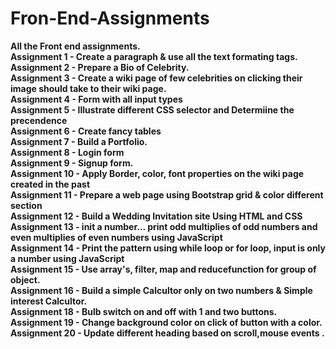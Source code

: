# Fron-End-Assignments 
<b>All the Front end assignments.</b> <br>
<b>Assignment 1 - Create a paragraph & use all the text formating tags. </b><br>
<b>Assignment 2 - Prepare a Bio of Celebrity.</b><br>
<b>Assignment 3 - Create a wiki page of few celebrities on clicking their image should take to their wiki page.</b><br>
<b>Assignment 4 - Form with all input types </b> <br>
<b>Assignment 5 - Illustrate different CSS selector and Determiine the precendence  </b> <br>
<b>Assignment 6 - Create fancy tables </b> <br>
<b>Assignment 7 - Build a Portfolio.</b> <br>
<b>Assignment 8 - Login form</b> <br>
<b>Assignment 9 - Signup form.</b> <br>
<b>Assignment 10 - Apply Border, color, font properties on the wiki page created in the past </b> <br>
<b>Assignment 11 - Prepare a web page using Bootstrap grid & color different section </b> <br>
<b>Assignment 12 - Build a Wedding Invitation site Using HTML and CSS </b> <br>
<b>Assignment 13 - init a number... print odd multiplies of odd numbers and even multiplies of even numbers using JavaScript </b> <br>
<b>Assignment 14 - Print the pattern using while loop or for loop, input is only a number using JavaScript </b> <br>
<b>Assignment 15 - Use array's, filter, map and reducefunction for group of object. </b> <br>
<b>Assignment 16 - Build a simple Calcultor only on two numbers & Simple interest Calcultor. </b>  <br> 
<b>Assignment 18 - Bulb switch on and off with 1 and two buttons. </b> <br>
<b>Assignment 19 - Change background color on click of button with a color. </b> <br>
<b>Assignment 20 - Update different heading based on scroll,mouse events . </b> <br>
<!-- <b>Assignment 21 - Example on Event Bubbling and capturing. </b> <br> -->
<!-- <b>Assignment 22 - Create dilferent types of functions and write definitions of different types of functions . </b> <br> -->
<!-- <b>Assignment 23 - Illustrate closures. </b> <br> -->
<!-- <b>Assignment 24 - Make api call and log or load the data on the page,if possible trnnsform the response of the API. </b> <br> -->
<!-- <b>Assignment 25 - Build a drum kit using html, css and javascrpt. </b> <br> -->
<!-- <b>Assignment 26 - Play sounds of different birds on click on their pictures sounds will play. </b> <br> -->

<!-- <b>Assignment 17 - Find the Kth largest and Kth smallest number in an array Find the occurrence of an integer in the array. </b> <br> -->



